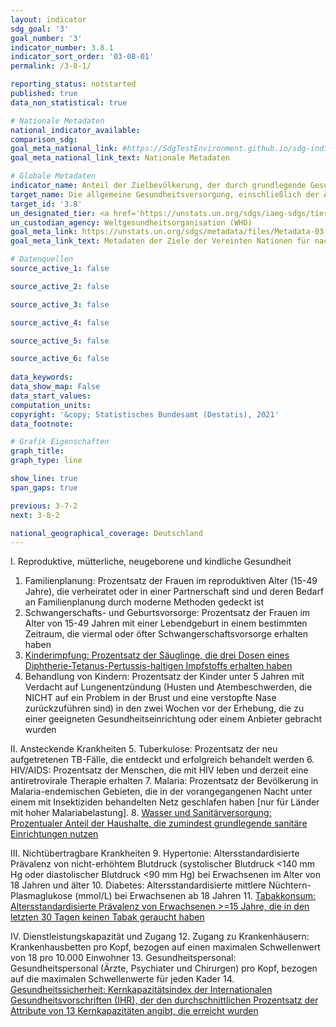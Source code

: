 ```yaml
---
layout: indicator    
sdg_goal: '3'    
goal_number: '3'    
indicator_number: 3.8.1    
indicator_sort_order: '03-08-01'    
permalink: /3-8-1/    

reporting_status: notstarted    
published: true    
data_non_statistical: true    

# Nationale Metadaten    
national_indicator_available:     
comparison_sdg:     
goal_meta_national_link: #https://SdgTestEnvironment.github.io/sdg-indicators/public/MetaDe/3.8.1.pdf    
goal_meta_national_link_text: Nationale Metadaten    

# Globale Metadaten    
indicator_name: Anteil der Zielbevölkerung, der durch grundlegende Gesundheitsleistungen abgedeckt ist    
target_name: Die allgemeine Gesundheitsversorgung, einschließlich der Absicherung gegen finanzielle Risiken, den Zugang zu hochwertigen grundlegenden Gesundheitsdiensten und den Zugang zu sicheren, wirksamen, hochwertigen und bezahlbaren unentbehrlichen Arzneimitteln und Impfstoffen für alle erreichen    
target_id: '3.8'    
un_designated_tier: <a href='https://unstats.un.org/sdgs/iaeg-sdgs/tier-classification/' title='Klicken Sie hier um weitere Informationen zur UN-Tier-Klassifikation zu erhalten.'  target='_blank'>Tier I</a>    
un_custodian_agency: Weltgesundheitsorganisation (WHO)    
goal_meta_link: https://unstats.un.org/sdgs/metadata/files/Metadata-03-08-01.pdf    
goal_meta_link_text: Metadaten der Ziele der Vereinten Nationen für nachhaltige Entwicklung    

# Datenquellen
source_active_1: false

source_active_2: false

source_active_3: false

source_active_4: false

source_active_5: false

source_active_6: false
    
data_keywords:     
data_show_map: False    
data_start_values:     
computation_units:     
copyright: '&copy; Statistisches Bundesamt (Destatis), 2021'    
data_footnote:     

# Grafik Eigenschaften    
graph_title:     
graph_type: line    

show_line: true
span_gaps: true    

previous: 3-7-2    
next: 3-8-2    

national_geographical_coverage: Deutschland    
---
```



I. Reproduktive, mütterliche, neugeborene und kindliche Gesundheit
1. Familienplanung: Prozentsatz der Frauen im reproduktiven Alter (15-49 Jahre), die verheiratet oder in einer Partnerschaft sind und deren Bedarf an Familienplanung durch moderne Methoden gedeckt ist 
2. Schwangerschafts- und Geburtsvorsorge: Prozentsatz der Frauen im Alter von 15-49 Jahren mit einer Lebendgeburt in einem bestimmten Zeitraum, die viermal oder öfter Schwangerschaftsvorsorge erhalten haben
3. <a  href="http://sdg-indikatoren.de/3-b-1/">Kinderimpfung: Prozentsatz der Säuglinge, die drei Dosen eines Diphtherie-Tetanus-Pertussis-haltigen Impfstoffs erhalten haben</a>
4. Behandlung von Kindern: Prozentsatz der Kinder unter 5 Jahren mit Verdacht auf Lungenentzündung (Husten und Atembeschwerden, die NICHT auf ein Problem in der Brust und eine verstopfte Nase zurückzuführen sind) in den zwei Wochen vor der Erhebung, die zu einer geeigneten Gesundheitseinrichtung oder einem Anbieter gebracht wurden

II. Ansteckende Krankheiten
5. Tuberkulose: Prozentsatz der neu aufgetretenen TB-Fälle, die entdeckt und erfolgreich behandelt werden
6. HIV/AIDS: Prozentsatz der Menschen, die mit HIV leben und derzeit eine antiretrovirale Therapie erhalten
7. Malaria: Prozentsatz der Bevölkerung in Malaria-endemischen Gebieten, die in der vorangegangenen Nacht unter einem mit Insektiziden behandelten Netz geschlafen haben [nur für Länder mit hoher Malariabelastung].
8. <a  href="http://sdg-indikatoren.de/6-2-1/">Wasser und Sanitärversorgung: Prozentualer Anteil der Haushalte, die zumindest grundlegende sanitäre Einrichtungen nutzen</a>

III. Nichtübertragbare Krankheiten
9. Hypertonie: Altersstandardisierte Prävalenz von nicht-erhöhtem Blutdruck (systolischer Blutdruck <140 mm Hg oder diastolischer Blutdruck <90 mm Hg) bei Erwachsenen im Alter von 18 Jahren und älter
10. Diabetes: Altersstandardisierte mittlere Nüchtern-Plasmaglukose (mmol/L) bei Erwachsenen ab 18 Jahren
11. <a  href="http://sdg-indikatoren.de/3-a-1/">Tabakkonsum: Altersstandardisierte Prävalenz von Erwachsenen >=15 Jahre, die in den letzten 30 Tagen keinen Tabak geraucht haben</a>

IV. Dienstleistungskapazität und Zugang
12. Zugang zu Krankenhäusern: Krankenhausbetten pro Kopf, bezogen auf einen maximalen Schwellenwert von 18 pro 10.000 Einwohner
13. Gesundheitspersonal: Gesundheitspersonal (Ärzte, Psychiater und Chirurgen) pro Kopf, bezogen auf die maximalen Schwellenwerte für jeden Kader
14. <a  href="http://sdg-indikatoren.de/3-d-1/">Gesundheitssicherheit: Kernkapazitätsindex der Internationalen Gesundheitsvorschriften (IHR), der den durchschnittlichen Prozentsatz der Attribute von 13 Kernkapazitäten angibt, die erreicht wurden</a>